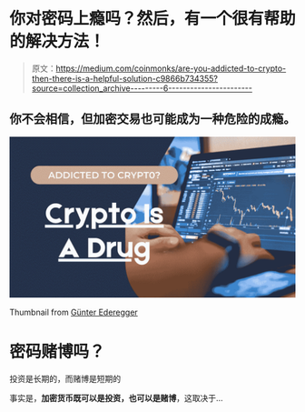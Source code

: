 # 你对密码上瘾吗？然后，有一个很有帮助的解决方法！

> 原文：<https://medium.com/coinmonks/are-you-addicted-to-crypto-then-there-is-a-helpful-solution-c9866b734355?source=collection_archive---------6----------------------->

## 你不会相信，但加密交易也可能成为一种危险的成瘾。

![](img/6d09580b77d45b6ae2a537a7d15aba7d.png)

Thumbnail from [Günter Ederegger](https://medium.com/u/4f0c50d16421?source=post_page-----c9866b734355--------------------------------)

# 密码赌博吗？

投资是长期的，而赌博是短期的

事实是，**加密货币既可以是投资，也可以是赌博**，这取决于…